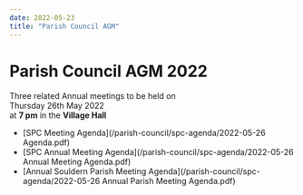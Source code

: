 ```yaml
---
date: 2022-05-23
title: "Parish Council AGM"
---
```


# Parish Council AGM 2022

Three related Annual meetings to be held on  
Thursday 26th May 2022  
at **7 pm** in the  **Village Hall**

* [SPC Meeting Agenda](/parish-council/spc-agenda/2022-05-26 Agenda.pdf)
* [SPC Annual Meeting Agenda](/parish-council/spc-agenda/2022-05-26 Annual Meeting Agenda.pdf)
* [Annual Souldern Parish Meeting Agenda](/parish-council/spc-agenda/2022-05-26 Annual Parish Meeting Agenda.pdf)
